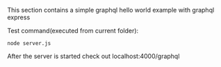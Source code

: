 This section contains a simple graphql hello world example with graphql express

Test command(executed from current folder):
```
node server.js
```

After the server is started check out localhost:4000/graphql